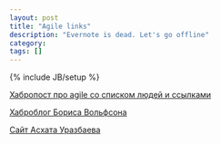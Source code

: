 ```yaml
---
layout: post
title: "Agile links"
description: "Evernote is dead. Let's go offline"
category: 
tags: []
---
```

{% include JB/setup %}

[Хабропост про agile со списком людей и ссылками](http://habrahabr.ru/post/148238/)

[Хаброблог Бориса Вольфсона](http://habrahabr.ru/users/blv/topics/)

[Сайт Асхата Уразбаева](http://urazbaev.ru/)

